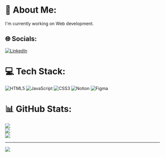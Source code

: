 # 💫 About Me:
I'm currently working on Web development.


## 🌐 Socials:
[![LinkedIn](https://img.shields.io/badge/LinkedIn-%230077B5.svg?logo=linkedin&logoColor=white)](https://linkedin.com/in/fabien-t-6756a0275) 

# 💻 Tech Stack:
![HTML5](https://img.shields.io/badge/html5-%23E34F26.svg?style=flat&logo=html5&logoColor=white) ![JavaScript](https://img.shields.io/badge/javascript-%23323330.svg?style=flat&logo=javascript&logoColor=%23F7DF1E) ![CSS3](https://img.shields.io/badge/css3-%231572B6.svg?style=flat&logo=css3&logoColor=white) ![Notion](https://img.shields.io/badge/Notion-%23000000.svg?style=flat&logo=notion&logoColor=white) ![Figma](https://img.shields.io/badge/figma-%23F24E1E.svg?style=flat&logo=figma&logoColor=white)
# 📊 GitHub Stats:
![](https://github-readme-stats.vercel.app/api?username=IcHeldan1986&theme=react&hide_border=true&include_all_commits=true&count_private=true)<br/>
![](https://github-readme-streak-stats.herokuapp.com/?user=IcHeldan1986&theme=react&hide_border=true)<br/>
![](https://github-readme-stats.vercel.app/api/top-langs/?username=IcHeldan1986&theme=react&hide_border=true&include_all_commits=true&count_private=true&layout=compact)

---
[![](https://visitcount.itsvg.in/api?id=IcHeldan1986&icon=4&color=9)](https://visitcount.itsvg.in)

<!-- Proudly created with GPRM ( https://gprm.itsvg.in ) -->
